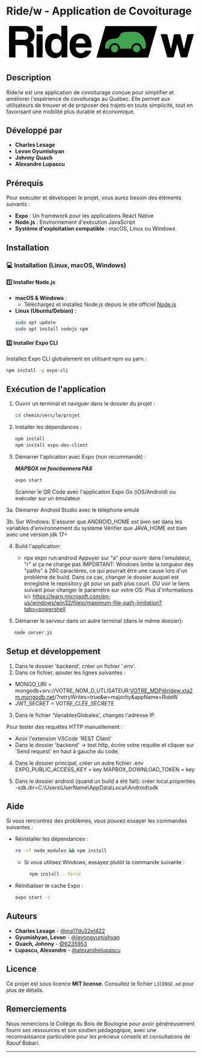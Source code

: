 # Ride/w - Application de Covoiturage

![LOGO](temp_logo.png)

## Description

Ride/w est une application de covoiturage conçue pour simplifier et améliorer l'expérience de covoiturage au Québec. Elle permet aux utilisateurs de trouver et de proposer des trajets en toute simplicité, tout en favorisant une mobilité plus durable et économique.

## Développé par

- **Charles Lesage**
- **Levon Gyumishyan**
- **Johnny Quach**
- **Alexandre Lupascu**

## Prérequis

Pour exécuter et développer le projet, vous aurez besoin des éléments suivants :

- **Expo** : Un framework pour les applications React Native
- **Node.js** : Environnement d'exécution JavaScript
- **Système d'exploitation compatible** : macOS, Linux ou Windows

## Installation

### 💻 Installation (Linux, macOS, Windows)

#### 1️⃣ Installer Node.js

- **macOS & Windows** :
  - Téléchargez et installez Node.js depuis le site officiel [Node.js](https://nodejs.org/)
- **Linux (Ubuntu/Debian)** :
  ```sh
  sudo apt update
  sudo apt install nodejs npm
  ```

#### 2️⃣ Installer Expo CLI

Installez Expo CLI globalement en utilisant npm ou yarn :
```sh
npm install -g expo-cli
```

## Exécution de l'application

1. Ouvrir un terminal et naviguer dans le dossier du projet :
   ```sh
   cd chemin/vers/le/projet
   ```
2. Installer les dépendances :
   ```sh
   npm install
   npm install expo-dev-client
   ```
3. Démarrer l'aplication avec Expo (non recommandé) :
  
    ***MAPBOX ne fonctionnera PAS***

   ```sh
   expo start
   ```
   Scanner le QR Code avec l'application Expo Go (iOS/Android) ou exécuter sur un émulateur

3a. Démarrer Android Studio avec le téléphone emulé
    
3b. Sur Windows: 
    S'assurer que ANDROID_HOME est bien set dans les variables d'environnement du système
    Vérifier que JAVA_HOME est bien avec une version jdk 17+

4. Build l'application:
   - npx expo run:android
   Appuyer sur "a" pour ouvrir dans l'emulateur, "r" si ça ne charge pas
IMPORTANT: Windows limite la longueur des "paths" à 260 caractères, ce qui pourrait être une cause lors d'un problème de build.
Dans ce cas, changer le dossier auquel est enregistré le repository git pour un path plus court. OU voir le liens suivant pour changer le paramètre sur votre OS:
Plus d'informations ici: https://learn.microsoft.com/en-us/windows/win32/fileio/maximum-file-path-limitation?tabs=powershell

6. Démarrer le serveur dans un autre terminal (dans le même dossier):
```sh
   node server.js
   ```  

## Setup et développement

1) Dans le dossier 'backend', créer un fichier '.env'.
2) Dans ce fichier, ajouter les lignes suivantes :
- MONGO_URI = mongodb+srv://VOTRE_NOM_D_UTLISATEUR:VOTRE_MDP@ridew.xta2m.mongodb.net/?retryWrites=true&w=majority&appName=RideW
- JWT_SECRET = VOTRE_CLÉE_SECRETE

3) Dans le fichier 'VariablesGlobales', changez l'adresse IP.

Pour tester des requêtes HTTP manuellement :
- Avoir l'extension VSCode 'REST Client'
- Dans le dossier 'backend' -> test.http, écrire votre requête et cliquer sur 'Send request' en haut à gauche du code.

4) Dans le dossier principal, créer un autre fichier .env
   EXPO_PUBLIC_ACCESS_KEY = key
   MAPBOX_DOWNLOAD_TOKEN = key

5) Dans le dossier android (quand un build a été fait):
   créer local.properties
   -sdk.dir=C:\\Users\\UserName\\AppData\\Local\\Android\\sdk
   
## Aide

Si vous rencontrez des problèmes, vous pouvez essayer les commandes suivantes :

- Réinstaller les dépendances :
  ```sh
  rm -rf node_modules && npm install
  ```
   * Si vous utilisez Windows, essayez plutôt la commande suivante :
      ``` sh
        npm install --force
      ```
- Réinitialiser le cache Expo :
  ```sh
  expo start -c
  ```

## Auteurs

- **Charles Lesage** - [@ma17du32et422](https://github.com/ma17du32et422)
- **Gyumishyan, Levon** - [@levongyumishyan](https://github.com/levongyumishyan)
- **Quach, Johnny** - [@6235953](https://github.com/6235953)
- **Lupascu, Alexandre** - [@alexandrelupascu](https://github.com/alexandrelupascu)

## Licence

Ce projet est sous licence **MIT license**. Consultez le fichier `LICENSE.md` pour plus de détails.

## Remerciements

Nous remercions le Collège du Bois de Boulogne pour avoir généreusement fourni ses ressources et son soutien pédagogique, avec une reconnaissance particulière pour les précieux conseils et consultations de Raouf Babari.

---

